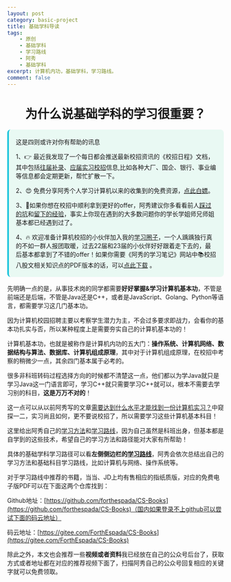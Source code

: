 ```yaml
---
layout: post
category: basic-project
title: 基础学科导读
tags:
    - 原创
    - 基础学科
    - 学习路线
    - 阿秀
    - 基础学科
excerpt: 计算机内功，基础学科，学习路线。
comment: false
---
```


<h1 align="center">为什么说基础学科的学习很重要？</h1>

<div style="border-color: #24C6DC;
            background-color: #e9f9f3;         
            margin: 1rem 0;
        padding: .25rem 1rem;
        border-left-width: .3rem;
        border-left-style: solid;
        border-radius: .5rem;
        color: inherit;">
  <p>这是四则或许对你有帮助的讯息</p>
  <p>1、👉 最近我发现了一个每日都会推送最新校招资讯的《校招日程》文档，其中包括<a style="text-decoration: underline" href="https://flowus.cn/share/ee50d5eb-3cd5-4f74-880e-95b215dd4ff2" target="_blank">往届补录</a>、<a href="https://flowus.cn/share/5f327c98-1e31-46c8-b86b-5ac6105e021f" target="_blank">应届实习校招</a>信息,比如各种大厂、国企、银行、事业编等信息都会定期更新，帮忙扩散一下。</p>  
  <p>2、😍
    免费分享阿秀个人学习计算机以来的收集到的免费资源，<a style="text-decoration: underline" href="/notes/07-resources/01-free/01-introduce.html" target="_blank">点此白嫖</a>。
  </p>
  <p>3、🚀如果你想在校招中顺利拿到更好的offer，阿秀建议你多看看前人<a style="text-decoration: underline" href="https://www.yuque.com/tuobaaxiu/httmmc/npg1k81zeq4wfpyz" target="_blank">踩过的坑</a>和<a style="text-decoration: underline"  target="_blank" href="https://www.yuque.com/tuobaaxiu/httmmc/gge9ppd0mbu2d3dp">留下的经验</a>，事实上你现在遇到的大多数问题你的学长学姐师兄师姐基本都已经遇到过了。
  </p>
  <p>4、🔥 欢迎准备计算机校招的小伙伴加入我的<a  style="text-decoration: underline" href="https://www.yuque.com/tuobaaxiu/httmmc/xg0otqvc17wfx4u9" target="_blank">学习圈子</a>，一个人踽踽独行真的不如一群人报团取暖，过去22届和23届的小伙伴好好跟着走下去的，最后基本都拿到了不错的offer！如果你需要《阿秀的学习笔记》网站中📚︎校招八股文相关知识点的PDF版本的话，可以<a style="text-decoration: underline" href="/notes/08-other/02-question.html#_5、如何下载阿秀的学习笔记内容pdf版本" target="_blank">点此下载</a> 。</p>   </div>





先明确一点的是，从事技术岗的同学都需要**好好掌握&学习计算机基本功**，不管是前端还是后端，不管是Java还是C++，或者是JavaScript、Golang、Python等语言，都需要学习这几门基本功。

因为计算机校园招聘主要以考察学生潜力为主，不会过多要求即战力，会看你的基本功扎实与否，所以某种程度上是需要夯实自己的计算机基本功的！

计算机基本功，也就是被称作是计算机内功的五大门：**操作系统、计算机网络、数据结构与算法、数据库、计算机组成原理**，其中对于计算机组成原理，在校招中考察的稍微少一点，其余四门基本属于必考的。

很多非科班转码过程选择方向的时候都不清楚这一点，他们都以为学Java就只是学习Java这一门语言即可，学习C++就只需要学习C++就可以，根本不需要去学习别的科目，**这是万万不对的**！

这一点可以从以前阿秀写的文章[需要达到什么水平才能找到一份计算机实习？](/notes/05-xiustar/04-school_practice/20220112-需要达到什么水平才能找到一份计算机实习.md)中窥探一二，实习尚且如何，更不要说校招了，所以需要学习这些计算机基本科目！

这里给出阿秀自己的[学习方法](/notes/04-experience/01-learn_experience/01-introduce.md)和[学习路线](/notes/02-learning_route/01-basic-project/quick.md)，因为自己虽然是科班出身，但基本都是自学到的这些技术，希望自己的学习方法和路径能对大家有所帮助！

具体的基础学科学习路径可以看**左侧侧边栏的[学习路线](/notes/02-learning_route/01-basic-project/03-计算机网络学习路线.md)**，阿秀会依次总结出自己的学习方法和基础科目学习路线，比如计算机与网络、操作系统等。

对于学习路线中推荐的书籍，当当、JD上均有售相应的指纸质版，对应的免费电子版PDF可以在下面这两个仓库找到：

Github地址：[https://github.com/forthespada/CS-Books](https://github.com/forthespada/CS-Books)（国内如果登录不上github可以尝试下面的码云地址）

码云地址：[https://gitee.com/ForthEspada/CS-Books](https://gitee.com/ForthEspada/CS-Books)

除此之外，本文也会推荐一些**视频或者资料**我已经放在自己的公众号后台了，获取方式或者地址都在对应的推荐视频下面了，扫描阿秀自己的公众号回复相应的关键字就可以免费领取。

